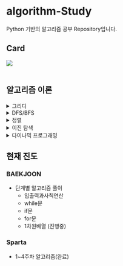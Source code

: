 # algorithm-Study
Python 기반의 알고리즘 공부 Repository입니다.

## Card
<div>
  <img align='center' src="http://mazassumnida.wtf/api/v2/generate_badge?boj=zozo1591">
</div>
<br>

## 알고리즘 이론
<details>
<summary>그리디</summary>
<div markdown="1">
  
  - 그리디란, 현재 상황에서 지금 당장 좋은 것만 고르는 방식을 갖는 알고리즘이다.<br>
  주로 거스름돈 문제가 대표적인 문제이며 특징으로는 큰 단위가 작은 단위의 배수 형태일 때 그리디가 성립된다는 것이다.
  
    <details>
    <summary>예시</summary>
    <div markdown="2">
    
        <문제>
        도와주는 점원이다. 카운트에는 거스름돈으로 사용할 500원, 100원, 50원, 10원짜리 동전이 무한히 존재한다고 가정한다.
        손님에게 거슬러 줘야 할 돈이 N원일 때 거슬러줘야 할 동전의 최소 개수를 구하라. 단, 거슬러 줘야 할 돈 N은 항상 10의 배수이다.

        <접근 방식>
        1. '10원 짜리로만 모두 거슬러 주도록 코드를 작성하면 최적의 해를 구할 수 있을까?'
        2. '큰 단위부터 거슬러준다면, 최적의 해를 구할 수 있지 않을까?'
        3. '그렇다면, 큰 수가 작은 수의 배수 형태를 갖추고 있나?'

        <풀이>
        n = 1260
        count = 0

        # 큰 단위의 화폐부터 차례로 확인
        coin_types = [500, 100, 50, 10]

        for coin in coin_types:
          count += n // coin # 해당 화폐로 거슬러줄 수 있는 동전의 개수 세기
          n %= coin # 거슬러 주고 남은 화폐 갱신

        print(count)
        
    </div>
    </details>
  
</div>
</details>
      

<details>
<summary>DFS/BFS</summary>
<div markdown="2">
  
  
</div>
</details>
     
      
<details>
<summary>정렬</summary>
<div markdown="3">
  
  - 선택정렬
    
    가장 작은 것을 선택해서 앞으로 보내는 과정을 반복하는 정렬
    
    ```python
    array = [7, 5, 9, 0, 3, 1, 6, 2, 4, 8]
    
    for i in range(len(array)):
    min_index = i # 가장 작은 원소의 인덱스
    	for j in range(i + 1, len(array)):
    		if array[min_index] > array[j]:
    			min_index = j
    		array[i], array[min_index] = array[min_index], array[i] # 스와프
    
    print(array)
    ```
    
    선택정렬의 시간복잡도는 O($N^2$)이다.
    
    그렇기에 선택정렬은 퀵 정렬과 기본 정렬 라이브러리에 비해 매우 비효율적이다.
    
    그래도, 특정한 리스트에서 작은 데이터를 찾는 일이 코딩 테스트에서 잦으므로 선택 정렬 소스코드 형태에 익숙해질 필요가 있다.
    
- 삽입정렬
    
    특정한 데이터를 적절한 위치에 삽입한다. 이때, 특정한 데이터가 적절한 위치에 들어가기 이전에, 그 앞까지의 데이터는 이미 정려되어 있다고 가정한다.
    
    이러한 이유로 삽입정렬의 맨 앞 데이터는 이미 정렬되어 있다고 가정되어 두번째 데이터부터 정렬이 시작된다.
    
    ```python
    array = [7, 5, 9, 0, 3, 1, 6, 2, 4, 8]
    
    for i in range(1, len(array)):
    	for j in range(i, 0, -1):
    		if array[j] < array[j - 1]
    			array[j], array[j-1] = array[j-1], array[j]
    		else:
    			break
    
    print(array)
    ```
    
    삽입정렬의 선택정렬과 동일하게 시간 복잡도는 O($N^2$)이다.
    
    하지만, 리스트의 데이터가 거의 정렬되어 있다면, 매우 빠르게 동작한다.
    
    이럴 경우 퀵 정렬보다 빠르지만, 보통의 경우 퀵 정렬이 더 빠르다.
    
- 퀵 정렬
    
    기준 데이터를 설정하고 그 기준보다 큰 데이터와 작은 데이터의 위치를 바꾼다.
    
    퀵 정렬에서는 피벗(정렬을 위해 기준이 되는 값)이 사용된다. 이런 피벗을 설정하고 리스트를 분할하는 방식에 따라 퀵 정렬을 구분하는데, 여기서는 호어 분할 방식을 기준으로 설명한다.
    
    - 피벗은 리스트에서 첫 번째 데이터를 피벗으로 정한다.
    - 동작
        1. 리스트의 첫 번째 데이터를 피벗으로 설정하고, 리스트의 오른쪽에서부터는 피벗보다 작은 수를 찾는다, 리스트의 왼쪽에서는 피벗보다 큰 수를 찾는다.
            
            이렇게 찾은, 데이터의 자리를 서로 교체한다.
            
        2. 오른쪽과 왼쪽의 찾는 행위가 서로 엇갈리게 되면 작은 데이터와 피벗의 위치를 서로 변경한다.
        3. 피벗을 기준으로 분할된 파티션 각각을 재귀적으로 1번과 2번 동작을 반복한다.
        4. 현재 리스트의 데이터가 개수가 1개가 될 때, 정렬되었다고 정의하고 재귀를 빠져나온다.
    
    ```python
    # 일반적인 소스코드
    array = [5, 7, 9, 0, 3, 1, 6, 2, 4, 8]
    
    def quick_sort(array, start, end):
    	if start >= end:
    		return
    	pivot = start # 피벗은 첫 번째 원소
    	left = start + 1
    	right = end
    	while left <= right:
    		# 피벗보다 큰 데이터를 찾을 때 까지 반복
    		while left < = end and array[left] <= array[pivot]:
    			left += 1
    		# 피벗보다 작은 데이터를 찾을 때까지 반복
    		while right > start and array[right] >= array[pivot]
    			right -= 1
    		if left > right: # 엇갈렸다면 작은 데이터와 피벗을 교체
    			array[right], array[pivot] = array[pivot], array[right]
    		else: # 엇갈리지 않았다면 작은 데이터와 큰 데이터를 교체
    			array[left], array[right] = array[right], array[left]
    	# 분할 이후 왼쪽 부분과 오른쪽 부분에서 각각 정렬 수행
    	quick_sort(array, start, right - 1)
    	quick_sort(array, right + 1, end)
    
    quick_sort(array, 0, len(array) - 1)
    print(array)
    ```
    
    ```python
    # 파이썬의 장점을 살린 퀵 정렬 소스코드
    array = [5, 7, 9, 0, 3, 1, 6, 2, 4, 8]
    
    def quick_sort(array):
    	# 리스트가 하나 이하의 원소만을 담고 있다면 종료
    	if len(array) <= 1:
    		return array
    
    	pivot = array[0] # 피벗은 첫 번째 원소
    	tail = array[1:] # 피벗을 제외한 리스트
    
    	left_side = [x for x in tail if x <= pivot] # 분할된 왼쪽 부분
    	right_side = [x for x in tail if x > pivot] # 분할된 오른쪽 부분
    
    	# 분할 이후 왼쪽 부분과 오른쪽 부분에서 각각 정렬을 수행하고, 전체 리스트를 반환
    	return quick_sort(left_side) + [pivot] + quick_sort(right_side)
    
    print(quick_sort(array))
    ```
    
    퀵 정렬의 시간 복잡도는 O(NlogN)이다.
    
- 계수 정렬
    
    특정한 조건이 부합할 때만 사용할 수 있지만 매우 빠른 정렬 알고리즘이다.
    
    계수 정렬은 데이터의 ‘크기 범위가 제한되어 정수 형태로 표현할 수 있을 때’만 사용할 수 있다.
    
    ```python
    # 모든 원소의 값이 0보다 크거나 같다고 가정
    array = [7, 5, 9, 0, 3, 1, 6, 2, 9, 1, 4, 8, 0, 5, 2]
    
    # 모든 범위를 포함하는 리스트 선언(모든 값은 0으로 초기화)
    count = [0] * (max(array) + 1)
    
    for i in range(len(array)):
    	count[array[i]] += 1 # 각 데이터에 해당하는 인덱스의 값 증가
    
    for i in range(len(count)):
    	for j in rnage(count[i]):
    		print(i, end=' ') # 띄어쓰기를 구분으로 등장한 횟수만큼 인덱스 출력
    ```
    
    계수 정렬의 시간복잡도는 O(N + K)이다.
    
    계수 정렬의 공간복잡도는 상당히 비효율적이다. 0과 999,999 단 두개만 존재해도, 0부터 100만개의 리스트의 크기를 갖는 리스트가 필요하기 때문이다. 이러한 이유로 ‘동일한 값을 가지는 데이터가 여러 개 등장할 때 적합하다’
    
    예) 학교 성적 정렬,
    
- 파이썬 정렬 라이브러리
    
    sorted는 정렬된 새로운 객체를 반환한다.
    
    sort는 해당 리스트를 정렬한다.
    
    key를활용하여 해당 key값을 기준으로 정렬할 수 있다.
    
    ```python
    # sorted
    array = [7, 5, 9, 0, 3, 1, 6, 2, 4, 8]
    
    result = sorted(array)
    print(result)
    
    # sort
    array = [7, 5, 9, 0, 3, 1, 6, 2, 4, 8]
    
    array.sort()
    print(array)
    
    # key 매개변수 사용
    array = [('바나나', 2),('사과', 5) ,('당근', 3)]
    
    def setting(data):
    	return data[1]
    
    result = sorted(array, key = setting)
    print(result)
    ```
    
    - **정렬 라이브러리로 풀 수 있는 문제** : 단순히 정렬 기법을 알고 있는지 물어보는 문제로 기본 정렬 라이브러리의 사용 방법을 숙지하고 있으면 어렵지 않게 풀 수 있다.
    - **정렬 알고리즘의 원리에 대해서 물어보는 문제** : 선택 정렬, 삽입 정렬, 퀵 정렬 등의 원리를 알고 있어야 문제를 풀 수 있다.
    - **더 빠른 정렬이 필요한 문제** : 퀵 정렬 기반의 정렬 기법으로 풀 수 없으며 계수 정렬 등의 다른 정렬 알고리즘을 이용하거나 문제에서 기존에 알려진 알고리즘의 구조적인 개선을 거쳐야 풀 수 있다.
  
</div>
</details>
      
      
<details>
<summary>이진 탐색</summary>
<div markdown="4">
  
  - 순차 탐색
    
    리스트 안에 있는 특정한 데이터를 찾기 위해 앞에서부터 데이터를 하나씩 차례대로 확인하는 방법.
    
    시간 복잡도 O(N)을 갖는다.
    
    ```python
    # 순차 탐색 소스코드
    
    def sequential_search(n, target, array):
        # 각 원소를 하나씩 확인하며
        for i in range(n):
            # 현재 원소가 찾고자 하는 원소와 동일한 경우
            if array[i] == target:
                return i + 1
    
    print("생성할 원소 개수를 입력한 다음 한 칸 띄고 찾을 문자열을 입력하세요.")
    input_data = input().split()
    n = int(input_data[0]) # 입력할 원소 개수
    target = input_data[1] # 찾고자 하는 문자열
    
    print("앞서 적은 원소 개수만큼 문자열을 입력하세요. 구분은 띄어쓰기 한 칸으로 합시다")
    array = input().split()
    
    # 결과
    print(sequential_search(n, target, array))
    ```
    
- 이진 탐색
    
    찾으려는 데이터와 중간점 위치에 있는 데이터를 반복적으로 비교해서 원하는 데이터를 찾는 방법.
    
    찾으려는 배열이 정렬되어 있어야 가능하다.
    
    - 이진 탐색(재귀함수)
    
    ```python
    # 이진 탐색 소스코드 구현(재귀함수)
    
    def binary_search(array, target, start, end):
        if start > end:
            return None
        mid = (start + end) // 2
        # 찾는 경우 중간점 인덱스 반환
    
        if array[mid] == target:
            return mid
    
        # 중간점의 값보다 찾고자 하는 값이 작은 경우 왼쪽 확인
    
        elif array[mid] > target:
            return binary_search(array, target, start, mid - 1)
    
        elif array[mid] < target:
            return binary_search(array, target, mid + 1, end)
    
    # n과 target 입력
    n, target = list(map(int, input().split()))
    
    # 전체 원소 입력 받기
    array = list(map(int, input().split()))
    
    # 이진 탐색 수행 결과 출력
    result = binary_search(array, target, 0, n - 1)
    
    if result == None:
        print("원소가 존재하지 않습니다.")
    else:
        print(result + 1)
    ```
    
    - 이진 탐색(반목문)
    
    ```python
    # 이진 탐색 소스코드 구현(반복문)
    
    def binary_search(array, target, start, end):
        while start <= end:
            mid = (start + end) // 2
    
            # 찾은 경우 중간점 인덱스 반환
            if array[mid] == target:
                return mid
    
            # 중간점의 값보다 찾고자 하는 값이 작은 경우 왼쪽 확인
            elif array[mid] > target:
                end = mid - 1
            # 중간점의 값보다 찾고자 하는 값이 큰 경우 오른쪽 확인
            else:
                start = mid + 1
    
        return None
    
    # n과 target 입력
    n, target = list(map(int, input().split()))
    
    # 전체 원소 입력 받기
    array = list(map(int, input().split()))
    
    # 이진 탐색 수행 결과 출력
    result = binary_search(array, target, 0, n - 1)
    
    if result == None:
        print("원소가 존재하지 않습니다.")
    else:
        print(result + 1)
    ```
    
    - 팁
        - 1,000억 이상의 입력이 필요할 경우 input() 함수를 사용하면 동작 속도가 느려 시간초과로 오답 판정을 받을 수 있다.
            
            이럴 경우 sys 라이브러리를 사용하자.
            
            ```python
            import sys
            input_data = sys.stdin.readline().rstrip()
            
            print(input_data)
            ```
  
</div>
</details>
      

<details>
<summary>다이나믹 프로그래밍</summary>
<div markdown="5">
  
  다이나믹 프로그래밍으로 해결할 수 있는 대표적인 문제는 피보나치 수열이 있다.

피보나치 수열의 경우 i항을 구하기 위해 i - 1항과 i -2 항을 알아야되는데, i항을 구하기 위해 i - 1항과 i - 2항을 반복적으로 계산하는 것은 연산속도에 굉장한 제한을 줍니다.

이를 해결하기 위해 다이나믹 프로그래밍이 존재하는데, 동적인 메모리 공간을 만들어, 결과 값을 미리 저장해 놓고, 필요할 때, 사용하여 연산속도를 향상시키는 프로그래밍 기법입니다.

아래 대표적으로 피보나치 함수 소스코드를 보겠습니다.

```python
# 피보나치 함수 소스코드(재귀함수)

def fibo(x):
    if x == 1 or x == 2:
        return 1
    return fibo(x - 1) + fibo(x - 2)

print(fibo(4))
```

이와 같이 코드를 구성한다면, 피보나치 수열은 구현이 가능하지만, x값이 100을 계산하려고 해도, 시스템 에러가 발생할 것입니다.

이런 문제를 해결하기 위한 다이나믹 프로그래밍 기법을 적용한 소스코드는 다음과 같습니다.

```python
# 피보나치 수열 소스코드(다이나믹 프로그래밍 적용)

# 한 번 계산된 결과를 메모이제이션하기 위한 리스트 초기화
d = [0] * 100

# 피보나치 함수를 재귀함수로 구현(탑다운 다이나믹 프로그래밍)
def fibo(x):
    # 종료 조건(1 혹은 2일 때, 1을 반환)
    if x == 1 or x == 2:
        return 1

    # 이미 계산한 적 있는 문제라면 그대로 반환
    if d[x] != 0:
        return d[x]

    # 아직 계산하지 않은 문제라면 점화식에 따라서 피보나치 결과 반환
    d[x] = fibo(x - 1) + fibo(x - 2)
    return d[x]

print(fibo(3))
```

위 처럼 재귀함수를 이용해 다이나믹 프로그래밍 소스코드를 작성하는 방법을, 큰 문제를 해결하기 위해 작은 문제를 호출한다고 하여 **탑다운(Top-Down) 방식**이라고 말합니다.

```python
# 피보나치 수열 소스코드(반복적) 보텀업 방식

# 앞서 계산된 결과를 저장하기 위한 DP 테이블 초기화
d = [0] * 100

# 첫 번째 피보나치 수와 두 번째 피보나치 수는 1
d[1] = 1
d[2] = 1
n = 99

# 피보나치 함수(Fibonacci Function) 반복문으로 구현(보텀업 다이나믹 프로그래밍)
for i in range(3, n + 1):
    d[i] = d[i - 1] + d[i - 2]

print(d[n])
```

위 처럼 단순히 반복문을 이용하여 소스코드를 작성하는 경우 작은 문제부터 차근차근 답을 도출한다고 하여 **보텀없(Bottom-Up) 방식**이라고 말합니다.
  
</div>
</details>  
  


## 현재 진도
### BAEKJOON
- 단계별 알고리즘 풀이
  - 입출력과사칙연산
  - while문
  - if문
  - for문
  - 1차원배열 (진행중)

### Sparta
- 1~4주차 알고리즘(완료)


